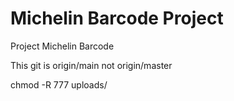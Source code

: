 # Michelin Barcode Project

Project Michelin Barcode

This git is origin/main not origin/master

chmod -R 777 uploads/